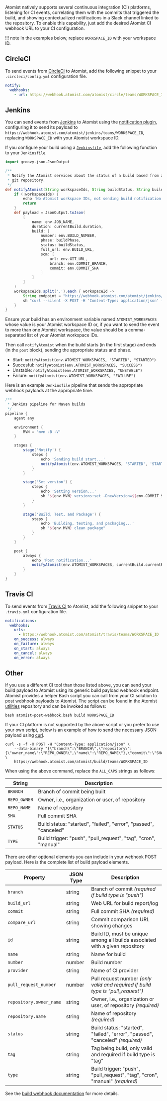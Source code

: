Atomist natively supports several continuous integration
(CI) platforms, listening for CI events, correlating them with the
commits that triggered the build, and showing contextualized
notifications in a Slack channel linked to the repository.  To enable
this capability, just add the desired Atomist CI
webhook URL to your CI configuration.

!!! note
    In the examples below, replace `WORKSPACE_ID` with your workspace ID.

## CircleCI

To send events from [CircleCI][circleci] to Atomist, add the following
snippet to your `.circleci/config.yml` configuration file.

```yaml
notify:
  webhooks:
    - url: https://webhook.atomist.com/atomist/circle/teams/WORKSPACE_ID
```

[circleci]: https://circleci.com/ (CircleCI)

## Jenkins

You can send events from [Jenkins][jenkins] to Atomist using
the [notification plugin][not-plugin], configuring it to send its
payload to
`https://webhook.atomist.com/atomist/jenkins/teams/WORKSPACE_ID`,
replacing `WORKSPACE_ID` with your Atomist workspace ID.

If you configure your build using a [`Jenkinsfile`][jenkinsfile], add
the following function to your `Jenkinsfile`.

```groovy
import groovy.json.JsonOutput

/**
 * Notify the Atomist services about the status of a build based from a
 * git repository.
 */
def notifyAtomist(String workspaceIds, String buildStatus, String buildPhase="FINALIZED") {
    if (!workspaceIds) {
        echo 'No Atomist workspace IDs, not sending build notification'
        return
    }
    def payload = JsonOutput.toJson(
        [
            name: env.JOB_NAME,
            duration: currentBuild.duration,
            build: [
                number: env.BUILD_NUMBER,
                phase: buildPhase,
                status: buildStatus,
                full_url: env.BUILD_URL,
                scm: [
                    url: env.GIT_URL,
                    branch: env.COMMIT_BRANCH,
                    commit: env.COMMIT_SHA
                ]
            ]
        ]
    )
    workspaceIds.split(',').each { workspaceId ->
        String endpoint = "https://webhook.atomist.com/atomist/jenkins/teams/${workspaceId}"
        sh "curl --silent -X POST -H 'Content-Type: application/json' -d '${payload}' ${endpoint}"
    }
}
```

Ensure your build has an environment variable named `ATOMIST_WORKSPACES`
whose value is your Atomist workspace ID or, if you want to send
the event to more than one Atomist workspace, the value should be a
comma-separated list of your Atomist workspace IDs.

Then call `notifyAtomist` when the build starts (in the first
stage) and ends (in the `post` block), sending the appropriate
status and phase.

* Start: `notifyAtomist(env.ATOMIST_WORKSPACES, "STARTED", "STARTED")`
* Succesful: `notifyAtomist(env.ATOMIST_WORKSPACES, "SUCCESS")`
* Unstable: `notifyAtomist(env.ATOMIST_WORKSPACES, "UNSTABLE")`
* Failure: `notifyAtomist(env.ATOMIST_WORKSPACES, "FAILURE")`

Here is an example `Jenkinsfile` pipeline that sends the
appropriate webhook payloads at the appropriate time.

```groovy
/**
 * Jenkins pipeline for Maven builds
 */
pipeline {
    agent any

    environment {
        MVN = 'mvn -B -V'
    }

    stages {
        stage('Notify') {
            steps {
                echo 'Sending build start...'
                notifyAtomist(env.ATOMIST_WORKSPACES, 'STARTED', 'STARTED')
            }
        }

        stage('Set version') {
            steps {
                echo 'Setting version...'
                sh "${env.MVN} versions:set -DnewVersion=${env.COMMIT_SHA} versions:commit"
            }
        }

        stage('Build, Test, and Package') {
            steps {
                echo 'Building, testing, and packaging...'
                sh "${env.MVN} clean package"
            }
        }
    }

    post {
        always {
            echo 'Post notification...'
            notifyAtomist(env.ATOMIST_WORKSPACES, currentBuild.currentResult)
        }
    }
}
```

[jenkins]: https://jenkins.io/ (Jenkins)
[not-plugin]: https://wiki.jenkins-ci.org/display/JENKINS/Notification+Plugin (Jenkins Notification Plugin)
[jenkinsfile]: https://jenkins.io/doc/book/pipeline/jenkinsfile/ (Jenkinsfile)

## Travis CI

To send events from [Travis CI][travisci] to Atomist, add the
following snippet to your `.travis.yml` configuration file.

```yaml
notifications:
  webhooks:
    urls:
      - https://webhook.atomist.com/atomist/travis/teams/WORKSPACE_ID
    on_success: always
    on_failure: always
    on_start: always
    on_cancel: always
    on_error: always
```

[travisci]: https://travis-ci.org (Travis CI)

## Other

If you use a different CI tool than those listed above, you can send
your build payload to Atomist using its generic build payload webhook
endpoint.  Atomist provides a helper Bash script you can call from
your CI solution to post webhook payloads to Atomist.  The
[script][webhook-script] can be found in the Atomist [utilities][]
repository and can be invoked as follows:

```
bash atomist-post-webhook.bash build WORKSPACE_ID
```

If your CI platform is not supported by the above script or you prefer
to use your own script, below is an example of how to send the
necessary JSON payload using [curl][].

```
curl -s -f -X POST -H "Content-Type: application/json" \
    --data-binary "{\"branch\":\"BRANCH\",\"repository\":{\"owner_name\":\"REPO_OWNER\",\"name\":\"REPO_NAME\"},\"commit\":\"SHA\",\"status\":\"STATUS\",\"type\":\"TYPE\"}" \
    https://webhook.atomist.com/atomist/build/teams/WORKSPACE_ID
```

When using the above command, replace the `ALL_CAPS` strings as
follows:

String | Description
-------|------------
`BRANCH` | Branch of commit being built
`REPO_OWNER` | Owner, i.e., organization or user, of repository
`REPO_NAME` | Name of repository
`SHA` | Full commit SHA
`STATUS` | Build status: "started", "failed", "error", "passed", "canceled"
`TYPE` | Build trigger: "push", "pull_request", "tag", "cron", "manual"

There are other optional elements you can include in your webhook POST
payload.  Here is the complete list of build payload elements.

Property | JSON Type | Description
---------|------|------------
`branch` | string | Branch of commit _(required if build type is "push")_
`build_url` | string | Web URL for build report/log
`commit` | string | Full commit SHA _(required)_
`compare_url` | string | Commit comparison URL showing changes
`id` | string | Build ID, must be unique among all builds associated with a given repository
`name` | string | Name for build
`number` | number | Build number
`provider` | string | Name of CI provider
`pull_request_number` | number | Pull request number _(only valid and required if build type is "pull_request")_
`repository.owner_name` | string | Owner, i.e., organization or user, of repository _(required)_
`repository.name` | string | Name of repository _(required)_
`status` | string | Build status: "started", "failed", "error", "passed", "canceled" _(required)_
`tag` | string | Tag being build, only valid and required if build type is "tag"
`type` | string | Build trigger: "push", "pull_request", "tag", "cron", "manual" _(required)_

See the [build webhook documentation][build-webhook-docs] for more
details.

[webhook-script]: https://raw.githubusercontent.com/atomist/utilities/master/atomist-post-webhook.bash (Atomist Webhook Utility Script)
[utilities]: https://github.com/atomist/utilities (Atomist Utilities Repository)
[curl]: https://curl.haxx.se/ (curl)
[build-webhook-docs]: https://atomisthq.github.io/build.html (Atomist Build Webhook Documentation)

